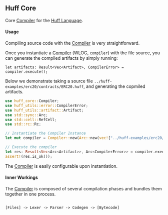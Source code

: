 ## Huff Core

Core [Compiler](struct.Compiler.html) for the [Huff Language](https://huff.sh).

#### Usage

Compiling source code with the [Compiler](struct.Compiler.html) is very straightforward.

Once you instantiate a [Compiler](struct.Compiler.html) (WLOG, `compiler`) with the file source, you can generate the compiled artifacts by simply running:

```rust,ignore
let artifacts: Result<Vec<Artifact>, CompilerError> = compiler.execute();
```

Below we demonstrate taking a source file `../huff-examples/erc20/contracts/ERC20.huff`, and generating the copmiled artifacts.

```rust
use huff_core::Compiler;
use huff_utils::error::CompilerError;
use huff_utils::artifact::Artifact;
use std::sync::Arc;
use std::cell::RefCell;
use std::rc::Rc;

// Instantiate the Compiler Instance
let mut compiler = Compiler::new(Arc::new(vec!["../huff-examples/erc20/contracts/ERC20.huff".to_string()]), None, None, None, None, None, false, false);

// Execute the compiler
let res: Result<Vec<Arc<Artifact>>, Arc<CompilerError>> = compiler.execute();
assert!(res.is_ok());
```

The [Compiler](struct.Compiler.html) is easily configurable upon instantiation.

#### Inner Workings

The [Compiler](struct.Compiler.html) is composed of several compilation phases and bundles them together in one process.

```txt

[Files] -> Lexer -> Parser -> Codegen -> [Bytecode]

```
